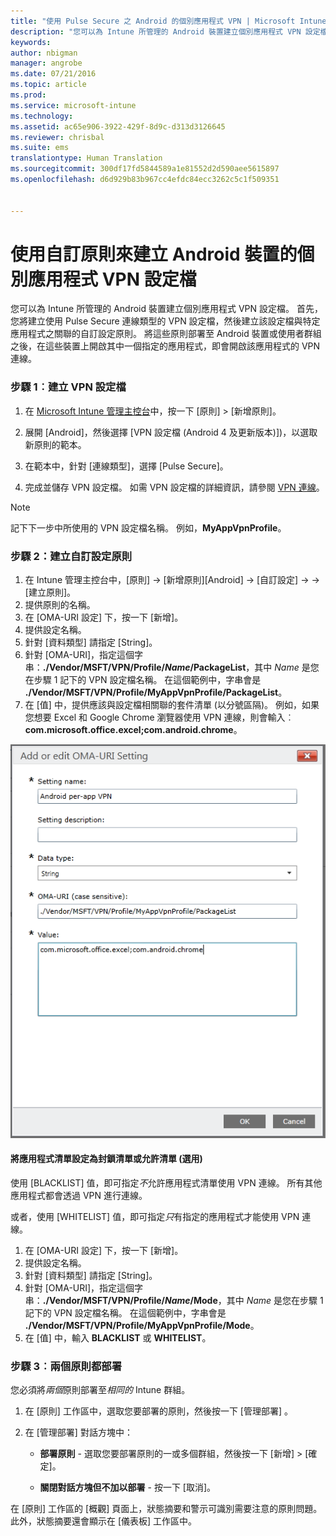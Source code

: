 ```yaml
---
title: "使用 Pulse Secure 之 Android 的個別應用程式 VPN | Microsoft Intune"
description: "您可以為 Intune 所管理的 Android 裝置建立個別應用程式 VPN 設定檔。"
keywords: 
author: nbigman
manager: angrobe
ms.date: 07/21/2016
ms.topic: article
ms.prod: 
ms.service: microsoft-intune
ms.technology: 
ms.assetid: ac65e906-3922-429f-8d9c-d313d3126645
ms.reviewer: chrisbal
ms.suite: ems
translationtype: Human Translation
ms.sourcegitcommit: 300df17fd5844589a1e81552d2d590aee5615897
ms.openlocfilehash: d6d929b83b967cc4efdc84ecc3262c5c1f509351


---
```


# 使用自訂原則來建立 Android 裝置的個別應用程式 VPN 設定檔

您可以為 Intune 所管理的 Android 裝置建立個別應用程式 VPN 設定檔。 首先，您將建立使用 Pulse Secure 連線類型的 VPN 設定檔，然後建立該設定檔與特定應用程式之關聯的自訂設定原則。 將這些原則部署至 Android 裝置或使用者群組之後，在這些裝置上開啟其中一個指定的應用程式，即會開啟該應用程式的 VPN 連線。

### 步驟 1︰建立 VPN 設定檔

1. 在 [Microsoft Intune 管理主控台](https://manage.microsoft.com)中，按一下 [原則] > [新增原則]。
2. 展開 [Android]，然後選擇 [VPN 設定檔 (Android 4 及更新版本)])，以選取新原則的範本。

3. 在範本中，針對 [連線類型]，選擇 [Pulse Secure]。
4. 完成並儲存 VPN 設定檔。 如需 VPN 設定檔的詳細資訊，請參閱 [VPN 連線](vpn-connections-in-microsoft-intune.md)。

> [!NOTE]
記下下一步中所使用的 VPN 設定檔名稱。 例如，**MyAppVpnProfile**。

### 步驟 2：建立自訂設定原則

   1. 在 Intune 管理主控台中，[原則] -> [新增原則][Android] -> [自訂設定] ->  -> [建立原則]。
   2. 提供原則的名稱。
   3. 在 [OMA-URI 設定] 下，按一下 [新增]。
   4. 提供設定名稱。
   5. 針對 [資料類型] 請指定 [String]。
   6. 針對 [OMA-URI]，指定這個字串：**./Vendor/MSFT/VPN/Profile/*Name*/PackageList**，其中 *Name* 是您在步驟 1 記下的 VPN 設定檔名稱。 在這個範例中，字串會是 **./Vendor/MSFT/VPN/Profile/MyAppVpnProfile/PackageList**。
   7.   在 [值] 中，提供應該與設定檔相關聯的套件清單 (以分號區隔)。  例如，如果您想要 Excel 和 Google Chrome 瀏覽器使用 VPN 連線，則會輸入︰**com.microsoft.office.excel;com.android.chrome**。


   ![Android 個別應用程式 VPN 自訂原則範例](..\media\android_per_app_vpn_oma_uri.png)
#### 將應用程式清單設定為封鎖清單或允許清單 (選用)
使用 [BLACKLIST] 值，即可指定*不*允許應用程式清單使用 VPN 連線。  所有其他應用程式都會透過 VPN 進行連線。

或者，使用 [WHITELIST] 值，即可指定*只*有指定的應用程式才能使用 VPN 連線。


1.  在 [OMA-URI 設定] 下，按一下 [新增]。
2.  提供設定名稱。
3.  針對 [資料類型] 請指定 [String]。
4.  針對 [OMA-URI]，指定這個字串：**./Vendor/MSFT/VPN/Profile/*Name*/Mode**，其中 *Name* 是您在步驟 1 記下的 VPN 設定檔名稱。 在這個範例中，字串會是 **./Vendor/MSFT/VPN/Profile/MyAppVpnProfile/Mode**。
5.  在 [值] 中，輸入 **BLACKLIST** 或 **WHITELIST**。



### 步驟 3︰兩個原則都部署

您必須將*兩個*原則部署至*相同的* Intune 群組。

   1.  在 [原則]  工作區中，選取您要部署的原則，然後按一下 [管理部署] 。

2.  在 [管理部署]  對話方塊中：

    -   **部署原則** - 選取您要部署原則的一或多個群組，然後按一下 [新增] &gt; [確定]。

    -   **關閉對話方塊但不加以部署** - 按一下 [取消]。

在 [原則]  工作區的 [概觀]  頁面上，狀態摘要和警示可識別需要注意的原則問題。 此外，狀態摘要還會顯示在 [儀表板] 工作區中。



<!--HONumber=Jul16_HO4-->


